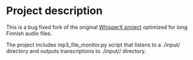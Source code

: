 # Project description

This is a bug fixed fork of the original [WhisperX project](https://github.com/m-bain/whisperX) 
optimized for long Finnish audio files.

The project includes mp3_file_monitor.py script that listens 
to a ./input/ directory and outputs transcriptions to ./input/<subdir>/ directory. 